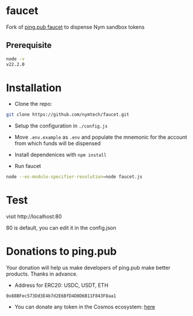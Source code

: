 # faucet

Fork of [ping.pub faucet](https://github.com/ping-pub/faucet/) to dispense Nym sandbox tokens

## Prerequisite

```sh
node -v
v22.2.0
```

# Installation

 - Clone the repo:

 ```sh
 git clone https://github.com/nymtech/faucet.git
 ```

 - Setup the configuration in `./config.js`

 - Move `.env.example` as `.env` and populate the mnemonic for the account from which funds will be dispensed

 - Install dependenices with `npm install`

 - Run faucet

 ```sh
 node --es-module-specifier-resolution=node faucet.js
 ```

 # Test

 visit http://localhost:80

 80 is default, you can edit it in the config.json

 # Donations to ping.pub

Your donation will help us make developers of ping.pub make better products. Thanks in advance.

 - Address for ERC20: USDC, USDT, ETH
```
0x88BFec573Dd3E4b7d2E6BfD4D0D6B11F843F8aa1
```

 - You can donate any token in the Cosmos ecosystem: [here](https://ping.pub/coffee)
